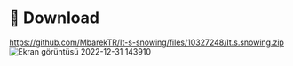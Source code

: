 # 💾 Download
https://github.com/MbarekTR/It-s-snowing/files/10327248/It.s.snowing.zip
![Ekran görüntüsü 2022-12-31 143910](https://user-images.githubusercontent.com/100329172/210135397-3f6747e5-b5a4-4962-95e4-4df5f5fb77c2.png)
